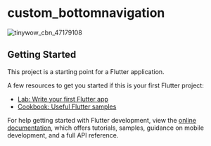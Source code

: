 # custom_bottomnavigation

![tinywow_cbn_47179108](https://github.com/shogoisaji/custom_bottom_navbar/assets/131496728/c5712fa8-cc08-4ed4-a9b3-5aa8501dcf70)


## Getting Started

This project is a starting point for a Flutter application.

A few resources to get you started if this is your first Flutter project:

- [Lab: Write your first Flutter app](https://docs.flutter.dev/get-started/codelab)
- [Cookbook: Useful Flutter samples](https://docs.flutter.dev/cookbook)

For help getting started with Flutter development, view the
[online documentation](https://docs.flutter.dev/), which offers tutorials,
samples, guidance on mobile development, and a full API reference.

